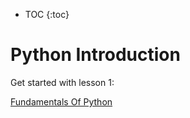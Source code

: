 * TOC
{:toc}

# Python Introduction

Get started with lesson 1:

[Fundamentals Of Python](https://kode2go.github.io/python2go/python_lesson_1_intro.html)

